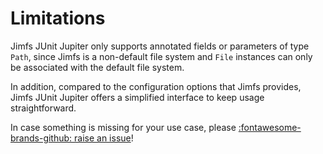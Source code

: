 # Limitations

Jimfs JUnit Jupiter only supports annotated fields or parameters of type `Path`, since Jimfs is a non-default file
system and `File` instances can only be associated with the default file system.

In addition, compared to the configuration options that Jimfs provides, Jimfs JUnit Jupiter offers a simplified
interface to keep usage straightforward.

In case something is missing for your use case,
please [:fontawesome-brands-github: raise an issue](https://github.com/scordio/jimfs-junit-jupiter/issues/new)!
